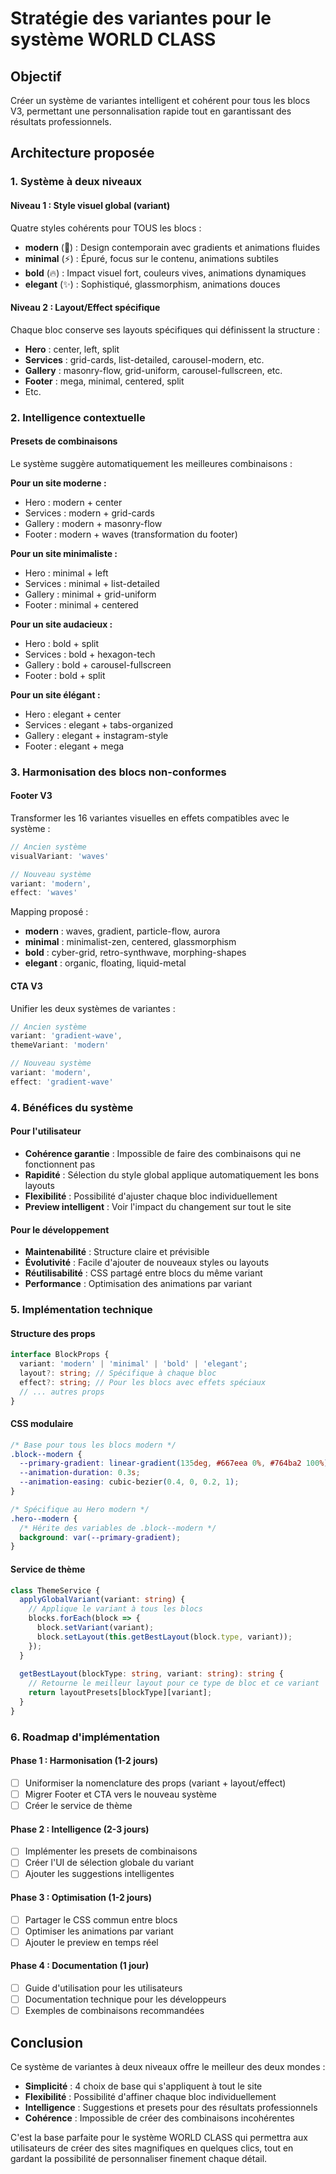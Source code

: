 # Stratégie des variantes pour le système WORLD CLASS

## Objectif
Créer un système de variantes intelligent et cohérent pour tous les blocs V3, permettant une personnalisation rapide tout en garantissant des résultats professionnels.

## Architecture proposée

### 1. Système à deux niveaux

#### Niveau 1 : Style visuel global (variant)
Quatre styles cohérents pour TOUS les blocs :
- **modern** (🎨) : Design contemporain avec gradients et animations fluides
- **minimal** (⚡) : Épuré, focus sur le contenu, animations subtiles
- **bold** (🔥) : Impact visuel fort, couleurs vives, animations dynamiques
- **elegant** (✨) : Sophistiqué, glassmorphism, animations douces

#### Niveau 2 : Layout/Effect spécifique
Chaque bloc conserve ses layouts spécifiques qui définissent la structure :
- **Hero** : center, left, split
- **Services** : grid-cards, list-detailed, carousel-modern, etc.
- **Gallery** : masonry-flow, grid-uniform, carousel-fullscreen, etc.
- **Footer** : mega, minimal, centered, split
- Etc.

### 2. Intelligence contextuelle

#### Presets de combinaisons
Le système suggère automatiquement les meilleures combinaisons :

**Pour un site moderne :**
- Hero : modern + center
- Services : modern + grid-cards
- Gallery : modern + masonry-flow
- Footer : modern + waves (transformation du footer)

**Pour un site minimaliste :**
- Hero : minimal + left
- Services : minimal + list-detailed
- Gallery : minimal + grid-uniform
- Footer : minimal + centered

**Pour un site audacieux :**
- Hero : bold + split
- Services : bold + hexagon-tech
- Gallery : bold + carousel-fullscreen
- Footer : bold + split

**Pour un site élégant :**
- Hero : elegant + center
- Services : elegant + tabs-organized
- Gallery : elegant + instagram-style
- Footer : elegant + mega

### 3. Harmonisation des blocs non-conformes

#### Footer V3
Transformer les 16 variantes visuelles en effets compatibles avec le système :
```typescript
// Ancien système
visualVariant: 'waves'

// Nouveau système
variant: 'modern',
effect: 'waves'
```

Mapping proposé :
- **modern** : waves, gradient, particle-flow, aurora
- **minimal** : minimalist-zen, centered, glassmorphism
- **bold** : cyber-grid, retro-synthwave, morphing-shapes
- **elegant** : organic, floating, liquid-metal

#### CTA V3
Unifier les deux systèmes de variantes :
```typescript
// Ancien système
variant: 'gradient-wave',
themeVariant: 'modern'

// Nouveau système
variant: 'modern',
effect: 'gradient-wave'
```

### 4. Bénéfices du système

#### Pour l'utilisateur
- **Cohérence garantie** : Impossible de faire des combinaisons qui ne fonctionnent pas
- **Rapidité** : Sélection du style global applique automatiquement les bons layouts
- **Flexibilité** : Possibilité d'ajuster chaque bloc individuellement
- **Preview intelligent** : Voir l'impact du changement sur tout le site

#### Pour le développement
- **Maintenabilité** : Structure claire et prévisible
- **Évolutivité** : Facile d'ajouter de nouveaux styles ou layouts
- **Réutilisabilité** : CSS partagé entre blocs du même variant
- **Performance** : Optimisation des animations par variant

### 5. Implémentation technique

#### Structure des props
```typescript
interface BlockProps {
  variant: 'modern' | 'minimal' | 'bold' | 'elegant';
  layout?: string; // Spécifique à chaque bloc
  effect?: string; // Pour les blocs avec effets spéciaux
  // ... autres props
}
```

#### CSS modulaire
```css
/* Base pour tous les blocs modern */
.block--modern {
  --primary-gradient: linear-gradient(135deg, #667eea 0%, #764ba2 100%);
  --animation-duration: 0.3s;
  --animation-easing: cubic-bezier(0.4, 0, 0.2, 1);
}

/* Spécifique au Hero modern */
.hero--modern {
  /* Hérite des variables de .block--modern */
  background: var(--primary-gradient);
}
```

#### Service de thème
```typescript
class ThemeService {
  applyGlobalVariant(variant: string) {
    // Applique le variant à tous les blocs
    blocks.forEach(block => {
      block.setVariant(variant);
      block.setLayout(this.getBestLayout(block.type, variant));
    });
  }
  
  getBestLayout(blockType: string, variant: string): string {
    // Retourne le meilleur layout pour ce type de bloc et ce variant
    return layoutPresets[blockType][variant];
  }
}
```

### 6. Roadmap d'implémentation

#### Phase 1 : Harmonisation (1-2 jours)
- [ ] Uniformiser la nomenclature des props (variant + layout/effect)
- [ ] Migrer Footer et CTA vers le nouveau système
- [ ] Créer le service de thème

#### Phase 2 : Intelligence (2-3 jours)
- [ ] Implémenter les presets de combinaisons
- [ ] Créer l'UI de sélection globale du variant
- [ ] Ajouter les suggestions intelligentes

#### Phase 3 : Optimisation (1-2 jours)
- [ ] Partager le CSS commun entre blocs
- [ ] Optimiser les animations par variant
- [ ] Ajouter le preview en temps réel

#### Phase 4 : Documentation (1 jour)
- [ ] Guide d'utilisation pour les utilisateurs
- [ ] Documentation technique pour les développeurs
- [ ] Exemples de combinaisons recommandées

## Conclusion

Ce système de variantes à deux niveaux offre le meilleur des deux mondes :
- **Simplicité** : 4 choix de base qui s'appliquent à tout le site
- **Flexibilité** : Possibilité d'affiner chaque bloc individuellement
- **Intelligence** : Suggestions et presets pour des résultats professionnels
- **Cohérence** : Impossible de créer des combinaisons incohérentes

C'est la base parfaite pour le système WORLD CLASS qui permettra aux utilisateurs de créer des sites magnifiques en quelques clics, tout en gardant la possibilité de personnaliser finement chaque détail.
